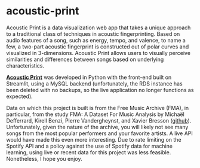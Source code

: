 # acoustic-print
Acoustic Print is a data visualization web app that takes a unique approach to a traditional class of techniques in acoustic fingerprinting. Based on audio features of a song, such as energy, tempo, and valence, to name a few, a two-part acoustic fingerprint is constructed out of polar curves and visualized in 3-dimensions. Acoustic Print allows users to visually perceive similarities and differences between songs based on underlying characteristics.

[**Acoustic Print**](https://acoustic-print.streamlit.app/) was developed in Python with the front-end built on Streamlit, using a MySQL backend (unfortunately, the RDS instance has been deleted with no backups, so the live application no longer functions as expected).

Data on which this project is built is from the Free Music Archive (FMA), in particular, from the study FMA: A Dataset For Music Analysis by Michaël Defferrard, Kirell Benzi, Pierre Vandergheynst, and Xavier Bresson ([github](https://github.com/mdeff/fma)). Unfortunately, given the nature of the archive, you will likely not see many songs from the most popular performers and your favorite artists. A live API would have made this even more interesting. Due to rate limiting on the Spotify API and a policy against the use of Spotify data for machine learning, using live or recent data for this project was less feasible. Nonetheless, I hope you enjoy.
